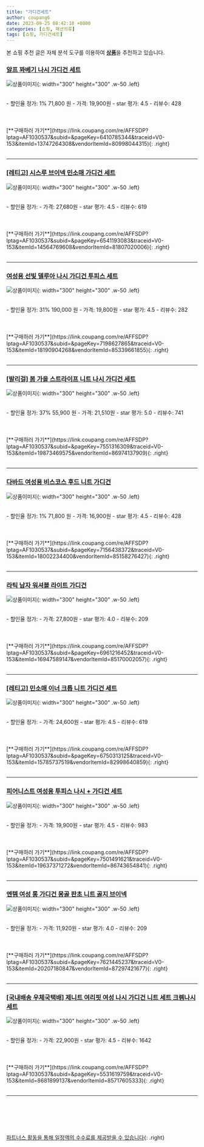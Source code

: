 ```yaml
---
title: "가디건세트"
author: coupang6
date: 2023-09-25 08:42:18 +0800
categories: [쇼핑, 패션의류]
tags: [쇼핑, 가디건세트]
---
```


본 쇼핑 추천 글은 자체 분석 도구를 이용하여 [**상품**](https://link.coupang.com/a/bao1ui)을 추천하고 있습니다.

### [알프 꽈베기 나시 가디건 세트](https://link.coupang.com/re/AFFSDP?lptag=AF1030537&subid=&pageKey=6410785344&traceid=V0-153&itemId=13747264308&vendorItemId=80998044315)

![상품이미지](https://thumbnail7.coupangcdn.com/thumbnails/remote/230x230ex/image/vendor_inventory/32d5/dfc3194a3587a78e6215615e2afe463ee0d554364a30c5c4f10083863b2f.png){: width="300" height="300" .w-50 .left}


<br>
- 할인율 정가: 1%  71,800   원
- 가격: 19,900원
- star 평가: 4.5
- 리뷰수: 428
<br>
<br>
<br>
<br>
[**구매하러 가기**](https://link.coupang.com/re/AFFSDP?lptag=AF1030537&subid=&pageKey=6410785344&traceid=V0-153&itemId=13747264308&vendorItemId=80998044315){: .right}
<br>
<br>

---

### [[레티고] 시스루 브이넥 민소매 가디건 세트](https://link.coupang.com/re/AFFSDP?lptag=AF1030537&subid=&pageKey=6541193083&traceid=V0-153&itemId=14564769608&vendorItemId=81807020006)

![상품이미지](https://thumbnail8.coupangcdn.com/thumbnails/remote/230x230ex/image/vendor_inventory/77b6/c81b04c603260b187e6b0f1aa5f4ada80918e962d06977a0eb2737ceff00.jpg){: width="300" height="300" .w-50 .left}


<br>
- 할인율 정가: 
- 가격: 27,680원
- star 평가: 4.5
- 리뷰수: 619
<br>
<br>
<br>
<br>
[**구매하러 가기**](https://link.coupang.com/re/AFFSDP?lptag=AF1030537&subid=&pageKey=6541193083&traceid=V0-153&itemId=14564769608&vendorItemId=81807020006){: .right}
<br>
<br>

---

### [여성용 선빛 델루아 나시 가디건 투피스 세트](https://link.coupang.com/re/AFFSDP?lptag=AF1030537&subid=&pageKey=7198627865&traceid=V0-153&itemId=18190904268&vendorItemId=85339661855)

![상품이미지](https://thumbnail8.coupangcdn.com/thumbnails/remote/230x230ex/image/rs_quotation_api/sdazskiq/d2e358193223423abed34e2d88e01879.jpg){: width="300" height="300" .w-50 .left}


<br>
- 할인율 정가: 31%  190,000   원
- 가격: 19,800원
- star 평가: 4.5
- 리뷰수: 282
<br>
<br>
<br>
<br>
[**구매하러 가기**](https://link.coupang.com/re/AFFSDP?lptag=AF1030537&subid=&pageKey=7198627865&traceid=V0-153&itemId=18190904268&vendorItemId=85339661855){: .right}
<br>
<br>

---

### [[발리걸] 봄 가을 스트라이프 니트 나시 가디건 세트](https://link.coupang.com/re/AFFSDP?lptag=AF1030537&subid=&pageKey=7551316309&traceid=V0-153&itemId=19873469575&vendorItemId=86974137909)

![상품이미지](https://thumbnail9.coupangcdn.com/thumbnails/remote/230x230ex/image/vendor_inventory/a18d/2f5178141b2a4463c9e64436fcef167223d7a292bea92fc5e2254db1a1c2.JPG){: width="300" height="300" .w-50 .left}


<br>
- 할인율 정가: 37%  55,900   원
- 가격: 21,510원
- star 평가: 5.0
- 리뷰수: 741
<br>
<br>
<br>
<br>
[**구매하러 가기**](https://link.coupang.com/re/AFFSDP?lptag=AF1030537&subid=&pageKey=7551316309&traceid=V0-153&itemId=19873469575&vendorItemId=86974137909){: .right}
<br>
<br>

---

### [다바드 여성용 비스코스 후드 니트 가디건](https://link.coupang.com/re/AFFSDP?lptag=AF1030537&subid=&pageKey=7156438372&traceid=V0-153&itemId=18002234400&vendorItemId=85158276427)

![상품이미지](https://thumbnail8.coupangcdn.com/thumbnails/remote/230x230ex/image/vendor_inventory/2a0f/51801e52b3c0c92833f2f71c5e5131ff38a19c3b87d91f737fd311a62079.jpg){: width="300" height="300" .w-50 .left}


<br>
- 할인율 정가: 1%  71,800   원
- 가격: 16,900원
- star 평가: 4.5
- 리뷰수: 428
<br>
<br>
<br>
<br>
[**구매하러 가기**](https://link.coupang.com/re/AFFSDP?lptag=AF1030537&subid=&pageKey=7156438372&traceid=V0-153&itemId=18002234400&vendorItemId=85158276427){: .right}
<br>
<br>

---

### [라틱 남자 워셔블 라이트 가디건](https://link.coupang.com/re/AFFSDP?lptag=AF1030537&subid=&pageKey=6961216452&traceid=V0-153&itemId=16947589147&vendorItemId=85170002057)

![상품이미지](https://thumbnail10.coupangcdn.com/thumbnails/remote/230x230ex/image/vendor_inventory/8f9b/71310d4195e0b5105fb443bf1c3e9dec2936f0cdb3383e955b384c28307a.jpg){: width="300" height="300" .w-50 .left}


<br>
- 할인율 정가: 
- 가격: 27,800원
- star 평가: 4.0
- 리뷰수: 209
<br>
<br>
<br>
<br>
[**구매하러 가기**](https://link.coupang.com/re/AFFSDP?lptag=AF1030537&subid=&pageKey=6961216452&traceid=V0-153&itemId=16947589147&vendorItemId=85170002057){: .right}
<br>
<br>

---

### [[레티고] 민소매 이너 크롭 니트 가디건 세트](https://link.coupang.com/re/AFFSDP?lptag=AF1030537&subid=&pageKey=6750313125&traceid=V0-153&itemId=15785737519&vendorItemId=82998640859)

![상품이미지](https://thumbnail9.coupangcdn.com/thumbnails/remote/230x230ex/image/vendor_inventory/0b5d/1817a2ed40a1d6f8534c9bc27c6390735013322fac7b7f99fa8a3f27a284.jpg){: width="300" height="300" .w-50 .left}


<br>
- 할인율 정가: 
- 가격: 24,600원
- star 평가: 4.5
- 리뷰수: 619
<br>
<br>
<br>
<br>
[**구매하러 가기**](https://link.coupang.com/re/AFFSDP?lptag=AF1030537&subid=&pageKey=6750313125&traceid=V0-153&itemId=15785737519&vendorItemId=82998640859){: .right}
<br>
<br>

---

### [피어니스트 여성용 투피스 나시 + 가디건 세트](https://link.coupang.com/re/AFFSDP?lptag=AF1030537&subid=&pageKey=7501491621&traceid=V0-153&itemId=19637371272&vendorItemId=86743654841)

![상품이미지](https://thumbnail7.coupangcdn.com/thumbnails/remote/230x230ex/image/rs_quotation_api/c4pamfen/90efbb7d22bb4040b7e5c6e7e6afd88d.jpeg){: width="300" height="300" .w-50 .left}


<br>
- 할인율 정가: 
- 가격: 19,900원
- star 평가: 4.5
- 리뷰수: 983
<br>
<br>
<br>
<br>
[**구매하러 가기**](https://link.coupang.com/re/AFFSDP?lptag=AF1030537&subid=&pageKey=7501491621&traceid=V0-153&itemId=19637371272&vendorItemId=86743654841){: .right}
<br>
<br>

---

### [엔템 여성 롱 가디건 몽골 판초 니트 골지 브이넥](https://link.coupang.com/re/AFFSDP?lptag=AF1030537&subid=&pageKey=7621445237&traceid=V0-153&itemId=20207180847&vendorItemId=87297421677)

![상품이미지](https://thumbnail9.coupangcdn.com/thumbnails/remote/230x230ex/image/vendor_inventory/e8da/a546c0d01aeb4b284e2c2305a7dc5751110ec4ad2493a51d2f200165261d.jpg){: width="300" height="300" .w-50 .left}


<br>
- 할인율 정가: 
- 가격: 11,920원
- star 평가: 4.0
- 리뷰수: 209
<br>
<br>
<br>
<br>
[**구매하러 가기**](https://link.coupang.com/re/AFFSDP?lptag=AF1030537&subid=&pageKey=7621445237&traceid=V0-153&itemId=20207180847&vendorItemId=87297421677){: .right}
<br>
<br>

---

### [[국내배송 우체국택배] 제니트 여리핏 여성 나시 가디건 니트 세트 크렘나시세트](https://link.coupang.com/re/AFFSDP?lptag=AF1030537&subid=&pageKey=5531619759&traceid=V0-153&itemId=8681899137&vendorItemId=85717605333)

![상품이미지](https://thumbnail9.coupangcdn.com/thumbnails/remote/230x230ex/image/vendor_inventory/36aa/83e72429cd96a22ef0fa8c2b49d38fe884ad9313d8dabf4b38ad113222cf.jpg){: width="300" height="300" .w-50 .left}


<br>
- 할인율 정가: 
- 가격: 22,900원
- star 평가: 4.5
- 리뷰수: 1642
<br>
<br>
<br>
<br>
[**구매하러 가기**](https://link.coupang.com/re/AFFSDP?lptag=AF1030537&subid=&pageKey=5531619759&traceid=V0-153&itemId=8681899137&vendorItemId=85717605333){: .right}
<br>
<br>

---
<br><br><br><br><br> [파트너스 활동을 통해 일정액의 수수료를 제공받을 수 있습니다](https://link.coupang.com/a/bao1ui){: .right}